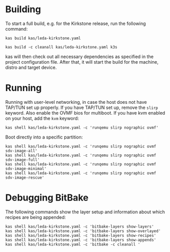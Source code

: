 # Building

To start a full build, e.g. for the Kirkstone release, run the following command:

    kas build kas/leda-kirkstone.yaml

    kas build -c cleanall kas/leda-kirkstone.yaml k3s

kas will then check out all necessary dependencies as specified in the project configuration file. After that, it will start the build for the machine, distro and target device.

# Running

Running with user-level networking, in case the host does not have TAP/TUN set up properly. If you have TAP/TUN set up, remove the `slirp` keyword. Also enable the OVMF bios for multiboot. If you have kvm enabled on your host, add the `kvm` keyword:

    kas shell kas/leda-kirkstone.yaml -c 'runqemu slirp nographic ovmf'

Boot directly into a specific partition:

    kas shell kas/leda-kirkstone.yaml -c 'runqemu slirp nographic ovmf sdv-image-all'
    kas shell kas/leda-kirkstone.yaml -c 'runqemu slirp nographic ovmf sdv-image-full'
    kas shell kas/leda-kirkstone.yaml -c 'runqemu slirp nographic ovmf sdv-image-minimal'
    kas shell kas/leda-kirkstone.yaml -c 'runqemu slirp nographic ovmf sdv-image-rescue'

# Debugging BitBake

The following commands show the layer setup and information about which recipes are being appended:

    kas shell kas/leda-kirkstone.yaml -c 'bitbake-layers show-layers'
    kas shell kas/leda-kirkstone.yaml -c 'bitbake-layers show-overlayed'
    kas shell kas/leda-kirkstone.yaml -c 'bitbake-layers show-recipes'
    kas shell kas/leda-kirkstone.yaml -c 'bitbake-layers show-appends'
    kas shell kas/leda-kirkstone.yaml -c 'bitbake -c cleanall '
    